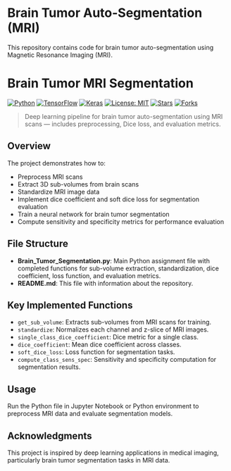 # Brain Tumor Auto-Segmentation (MRI)

This repository contains code for brain tumor auto-segmentation using Magnetic Resonance Imaging (MRI).

# Brain Tumor MRI Segmentation

[![Python](https://img.shields.io/badge/Python-3.8%2B-blue.svg?logo=python)](https://www.python.org/)
[![TensorFlow](https://img.shields.io/badge/TensorFlow-2.x-orange.svg?logo=tensorflow)](https://www.tensorflow.org/)
[![Keras](https://img.shields.io/badge/Keras-red.svg?logo=keras)](https://keras.io/)
[![License: MIT](https://img.shields.io/badge/License-MIT-green.svg)](LICENSE)
[![Stars](https://img.shields.io/github/stars/MaddyRizvi/Brain-Tumor-MRI-Segmentation?style=social)](https://github.com/Brain-Tumor-MRI-Segmentation/stargazers)
[![Forks](https://img.shields.io/github/forks/MaddyRizvi/Brain-Tumor-MRI-Segmentation?style=social)](https://Brain-Tumor-MRI-Segmentation/network/members)

> Deep learning pipeline for brain tumor auto-segmentation using MRI scans — includes preprocessing, Dice loss, and evaluation metrics.


## Overview
The project demonstrates how to:
- Preprocess MRI scans
- Extract 3D sub-volumes from brain scans
- Standardize MRI image data
- Implement dice coefficient and soft dice loss for segmentation evaluation
- Train a neural network for brain tumor segmentation
- Compute sensitivity and specificity metrics for performance evaluation

## File Structure
- **Brain_Tumor_Segmentation.py**: Main Python assignment file with completed functions for sub-volume extraction, standardization, dice coefficient, loss function, and evaluation metrics.
- **README.md**: This file with information about the repository.

## Key Implemented Functions
- `get_sub_volume`: Extracts sub-volumes from MRI scans for training.
- `standardize`: Normalizes each channel and z-slice of MRI images.
- `single_class_dice_coefficient`: Dice metric for a single class.
- `dice_coefficient`: Mean dice coefficient across classes.
- `soft_dice_loss`: Loss function for segmentation tasks.
- `compute_class_sens_spec`: Sensitivity and specificity computation for segmentation results.

## Usage
Run the Python file in Jupyter Notebook or Python environment to preprocess MRI data and evaluate segmentation models.

## Acknowledgments
This project is inspired by deep learning applications in medical imaging, particularly brain tumor segmentation tasks in MRI data.
